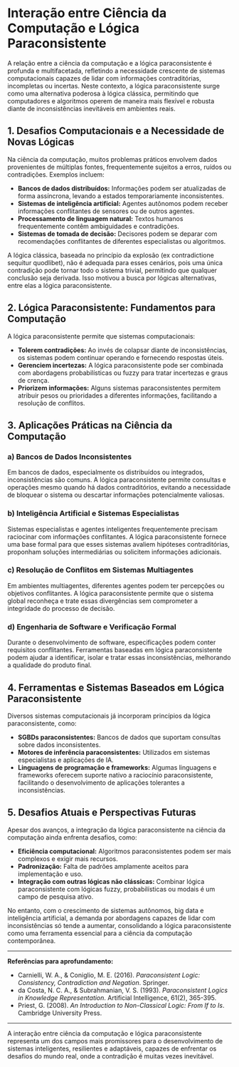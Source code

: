 # Interação entre Ciência da Computação e Lógica Paraconsistente

A relação entre a ciência da computação e a lógica paraconsistente é profunda e multifacetada, refletindo a necessidade crescente de sistemas computacionais capazes de lidar com informações contraditórias, incompletas ou incertas. Neste contexto, a lógica paraconsistente surge como uma alternativa poderosa à lógica clássica, permitindo que computadores e algoritmos operem de maneira mais flexível e robusta diante de inconsistências inevitáveis em ambientes reais.

## 1. Desafios Computacionais e a Necessidade de Novas Lógicas

Na ciência da computação, muitos problemas práticos envolvem dados provenientes de múltiplas fontes, frequentemente sujeitos a erros, ruídos ou contradições. Exemplos incluem:

- **Bancos de dados distribuídos:** Informações podem ser atualizadas de forma assíncrona, levando a estados temporariamente inconsistentes.
- **Sistemas de inteligência artificial:** Agentes autônomos podem receber informações conflitantes de sensores ou de outros agentes.
- **Processamento de linguagem natural:** Textos humanos frequentemente contêm ambiguidades e contradições.
- **Sistemas de tomada de decisão:** Decisores podem se deparar com recomendações conflitantes de diferentes especialistas ou algoritmos.

A lógica clássica, baseada no princípio da explosão (ex contradictione sequitur quodlibet), não é adequada para esses cenários, pois uma única contradição pode tornar todo o sistema trivial, permitindo que qualquer conclusão seja derivada. Isso motivou a busca por lógicas alternativas, entre elas a lógica paraconsistente.

## 2. Lógica Paraconsistente: Fundamentos para Computação

A lógica paraconsistente permite que sistemas computacionais:

- **Tolerem contradições:** Ao invés de colapsar diante de inconsistências, os sistemas podem continuar operando e fornecendo respostas úteis.
- **Gerenciem incertezas:** A lógica paraconsistente pode ser combinada com abordagens probabilísticas ou fuzzy para tratar incertezas e graus de crença.
- **Priorizem informações:** Alguns sistemas paraconsistentes permitem atribuir pesos ou prioridades a diferentes informações, facilitando a resolução de conflitos.

## 3. Aplicações Práticas na Ciência da Computação

### a) Bancos de Dados Inconsistentes

Em bancos de dados, especialmente os distribuídos ou integrados, inconsistências são comuns. A lógica paraconsistente permite consultas e operações mesmo quando há dados contraditórios, evitando a necessidade de bloquear o sistema ou descartar informações potencialmente valiosas.

### b) Inteligência Artificial e Sistemas Especialistas

Sistemas especialistas e agentes inteligentes frequentemente precisam raciocinar com informações conflitantes. A lógica paraconsistente fornece uma base formal para que esses sistemas avaliem hipóteses contraditórias, proponham soluções intermediárias ou solicitem informações adicionais.

### c) Resolução de Conflitos em Sistemas Multiagentes

Em ambientes multiagentes, diferentes agentes podem ter percepções ou objetivos conflitantes. A lógica paraconsistente permite que o sistema global reconheça e trate essas divergências sem comprometer a integridade do processo de decisão.

### d) Engenharia de Software e Verificação Formal

Durante o desenvolvimento de software, especificações podem conter requisitos conflitantes. Ferramentas baseadas em lógica paraconsistente podem ajudar a identificar, isolar e tratar essas inconsistências, melhorando a qualidade do produto final.

## 4. Ferramentas e Sistemas Baseados em Lógica Paraconsistente

Diversos sistemas computacionais já incorporam princípios da lógica paraconsistente, como:

- **SGBDs paraconsistentes:** Bancos de dados que suportam consultas sobre dados inconsistentes.
- **Motores de inferência paraconsistentes:** Utilizados em sistemas especialistas e aplicações de IA.
- **Linguagens de programação e frameworks:** Algumas linguagens e frameworks oferecem suporte nativo a raciocínio paraconsistente, facilitando o desenvolvimento de aplicações tolerantes a inconsistências.

## 5. Desafios Atuais e Perspectivas Futuras

Apesar dos avanços, a integração da lógica paraconsistente na ciência da computação ainda enfrenta desafios, como:

- **Eficiência computacional:** Algoritmos paraconsistentes podem ser mais complexos e exigir mais recursos.
- **Padronização:** Falta de padrões amplamente aceitos para implementação e uso.
- **Integração com outras lógicas não clássicas:** Combinar lógica paraconsistente com lógicas fuzzy, probabilísticas ou modais é um campo de pesquisa ativo.

No entanto, com o crescimento de sistemas autônomos, big data e inteligência artificial, a demanda por abordagens capazes de lidar com inconsistências só tende a aumentar, consolidando a lógica paraconsistente como uma ferramenta essencial para a ciência da computação contemporânea.

---

**Referências para aprofundamento:**

- Carnielli, W. A., & Coniglio, M. E. (2016). *Paraconsistent Logic: Consistency, Contradiction and Negation*. Springer.
- da Costa, N. C. A., & Subrahmanian, V. S. (1993). *Paraconsistent Logics in Knowledge Representation*. Artificial Intelligence, 61(2), 365-395.
- Priest, G. (2008). *An Introduction to Non-Classical Logic: From If to Is*. Cambridge University Press.

---

A interação entre ciência da computação e lógica paraconsistente representa um dos campos mais promissores para o desenvolvimento de sistemas inteligentes, resilientes e adaptáveis, capazes de enfrentar os desafios do mundo real, onde a contradição é muitas vezes inevitável.